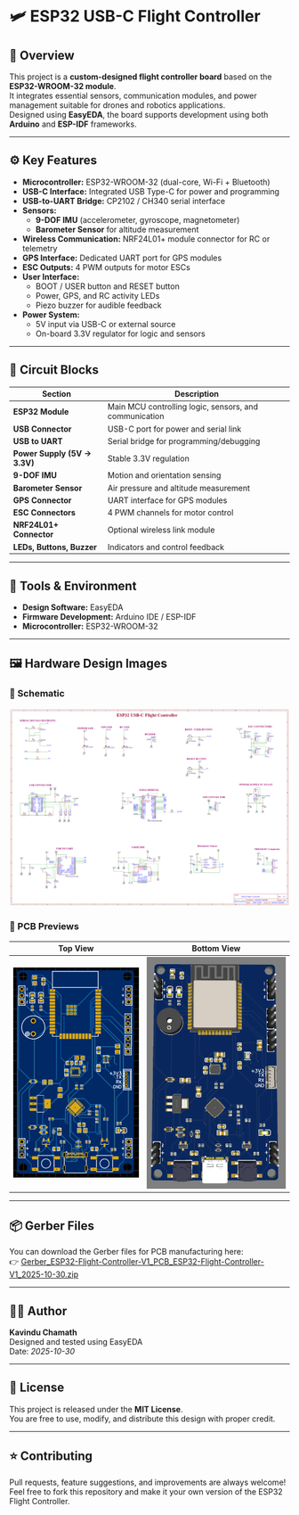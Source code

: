 # 🛩️ ESP32 USB-C Flight Controller

## 📘 Overview
This project is a **custom-designed flight controller board** based on the **ESP32-WROOM-32 module**.  
It integrates essential sensors, communication modules, and power management suitable for drones and robotics applications.  
Designed using **EasyEDA**, the board supports development using both **Arduino** and **ESP-IDF** frameworks.

---

## ⚙️ Key Features
- **Microcontroller:** ESP32-WROOM-32 (dual-core, Wi-Fi + Bluetooth)
- **USB-C Interface:** Integrated USB Type-C for power and programming
- **USB-to-UART Bridge:** CP2102 / CH340 serial interface
- **Sensors:**
  - **9-DOF IMU** (accelerometer, gyroscope, magnetometer)
  - **Barometer Sensor** for altitude measurement
- **Wireless Communication:** NRF24L01+ module connector for RC or telemetry
- **GPS Interface:** Dedicated UART port for GPS modules
- **ESC Outputs:** 4 PWM outputs for motor ESCs
- **User Interface:**
  - BOOT / USER button and RESET button
  - Power, GPS, and RC activity LEDs
  - Piezo buzzer for audible feedback
- **Power System:**
  - 5V input via USB-C or external source
  - On-board 3.3V regulator for logic and sensors

---

## 🧩 Circuit Blocks
| Section | Description |
|----------|-------------|
| **ESP32 Module** | Main MCU controlling logic, sensors, and communication |
| **USB Connector** | USB-C port for power and serial link |
| **USB to UART** | Serial bridge for programming/debugging |
| **Power Supply (5V → 3.3V)** | Stable 3.3V regulation |
| **9-DOF IMU** | Motion and orientation sensing |
| **Barometer Sensor** | Air pressure and altitude measurement |
| **GPS Connector** | UART interface for GPS modules |
| **ESC Connectors** | 4 PWM channels for motor control |
| **NRF24L01+ Connector** | Optional wireless link module |
| **LEDs, Buttons, Buzzer** | Indicators and control feedback |

---

## 🧰 Tools & Environment
- **Design Software:** EasyEDA  
- **Firmware Development:** Arduino IDE / ESP-IDF  
- **Microcontroller:** ESP32-WROOM-32  

---

## 🖼️ Hardware Design Images

### 📜 Schematic
![ESP32 Flight Controller Schematic](Schematic_ESP32-Flight-Controller-V1_2025-10-30.png)

### 🧠 PCB Previews
| Top View | Bottom View |
|-----------|--------------|
| ![Top View](Screenshot%202025-10-30%20183914.png) | ![Bottom View](Screenshot%202025-10-30%20183949.png) |

---

## 📦 Gerber Files
You can download the Gerber files for PCB manufacturing here:  
👉 [Gerber_ESP32-Flight-Controller-V1_PCB_ESP32-Flight-Controller-V1_2025-10-30.zip](Gerber_ESP32-Flight-Controller-V1_PCB_ESP32-Flight-Controller-V1_2025-10-30.zip)

---

## 🧑‍💻 Author
**Kavindu Chamath**  
Designed and tested using EasyEDA  
Date: *2025-10-30*

---

## 🪪 License
This project is released under the **MIT License**.  
You are free to use, modify, and distribute this design with proper credit.

---

## ⭐ Contributing
Pull requests, feature suggestions, and improvements are always welcome!  
Feel free to fork this repository and make it your own version of the ESP32 Flight Controller.
